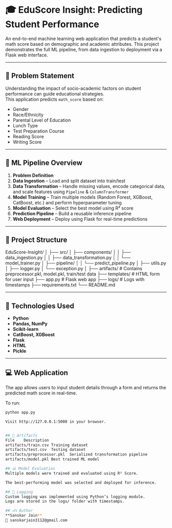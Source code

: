 # 🎓 EduScore Insight: Predicting Student Performance

An end-to-end machine learning web application that predicts a student's math score based on demographic and academic attributes. This project demonstrates the full ML pipeline, from data ingestion to deployment via a Flask web interface.

---

## 📌 Problem Statement

Understanding the impact of socio-academic factors on student performance can guide educational strategies.  
This application predicts `math_score` based on:

- Gender
- Race/Ethnicity
- Parental Level of Education
- Lunch Type
- Test Preparation Course
- Reading Score
- Writing Score

---

## 🔁 ML Pipeline Overview

1. **Problem Definition**
2. **Data Ingestion** – Load and split dataset into train/test
3. **Data Transformation** – Handle missing values, encode categorical data, and scale features using `Pipeline` & `ColumnTransformer`
4. **Model Training** – Train multiple models (Random Forest, XGBoost, CatBoost, etc.) and perform hyperparameter tuning
5. **Model Evaluation** – Select the best model using R² score
6. **Prediction Pipeline** – Build a reusable inference pipeline
7. **Web Deployment** – Deploy using Flask for real-time predictions

---

## 📁 Project Structure

EduScore-Insight/
│
├── src/
│ ├── components/
│ │ ├── data_ingestion.py
│ │ ├── data_transformation.py
│ │ └── model_trainer.py
│ ├── pipeline/
│ │ └── predict_pipeline.py
│ ├── utils.py
│ ├── logger.py
│ └── exception.py
│
├── artifacts/ # Contains preprocessor.pkl, model.pkl, train/test data
├── templates/ # HTML form for user input
├── app.py # Flask web app
├── logs/ # Logs with timestamps
├── requirements.txt
└── README.md


---

## 🧠 Technologies Used

- **Python**
- **Pandas, NumPy**
- **Scikit-learn**
- **CatBoost, XGBoost**
- **Flask**
- **HTML**
- **Pickle**

---

## 💻 Web Application

The app allows users to input student details through a form and returns the predicted math score in real-time.

To run:
```bash
python app.py

Visit http://127.0.0.1:5000 in your browser.


## 🧾 Artifacts
File	Description
artifacts/train.csv	Training dataset
artifacts/test.csv	Testing dataset
artifacts/preprocessor.pkl	Serialized transformation pipeline
artifacts/model.pkl	Best trained ML model

## 📊 Model Evaluation
Multiple models were trained and evaluated using R² Score.

The best-performing model was selected and deployed for inference.

## 📜 Logging
Custom logging was implemented using Python’s logging module.
Logs are stored in the logs/ folder with timestamps.

## ✍️ Author
**Sanskar Jain**
📧 sanskarjain3112@gmail.com